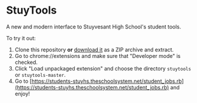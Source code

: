 StuyTools
=========

A new and modern interface to Stuyvesant High School's student tools.

To try it out: 

1. Clone this repository **or** [download it](https://github.com/PhilippSteinmann/stuytools/archive/master.zip) as a ZIP archive and extract.
2. Go to chrome://extensions and make sure that "Developer mode" is checked.
3. Click "Load unpackaged extension" and choose the directory `stuytools` or `stuytools-master`.
4. Go to [https://students-stuyhs.theschoolsystem.net/student_jobs.rb](https://students-stuyhs.theschoolsystem.net/student_jobs.rb) and enjoy!
